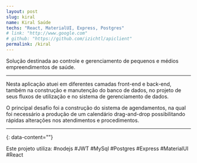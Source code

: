 ```yaml
---
layout: post
slug: kiral
name: Kiral Saúde
techs: "React, MaterialUI, Express, Postgres" 
# link: "http://www.google.com" 
# github: "https://github.com/izichtl/apiclient" 
permalink: /kiral
---
```



Solução destinada ao controle e gerenciamento de pequenos e médios empreendimentos de saúde. 

____
Nesta aplicação atuei em diferentes camadas front-end e back-end, também na construção e manutenção do banco de dados, no projeto de seus fluxos de utilização e no sistema de gerenciamento de dados.

O principal desafio foi a construção do sistema de agendamentos, na qual foi necessário a produção de um calendário drag-and-drop possibilitando rápidas alterações nos atendimentos e procedimentos.


---
{: data-content=""}

Este projeto utiliza: #nodejs #JWT #MySql #Postgres #Express #MaterialUI #React

